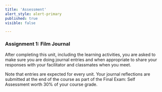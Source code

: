 ```yaml
---
title: 'Assessment'
alert_style: alert-primary
published: true
visible: false

---
```


### Assignment 1: Film Journal
After completing this unit, including the learning activities, you are asked to make sure you are doing journal entries and when appropriate to share your responses with your facilitator and classmates when you meet.

Note that entries are expected for every unit.  Your journal reflections are submitted at the end of the course as part of the Final Exam: Self Assessment worth 30% of your course grade.
